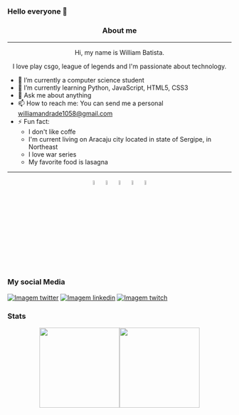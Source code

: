 ### Hello everyone 👋
<div align="center">
  <h3> About me </h3>
  <hr>
  Hi, my name is William Batista.
  
  I love play csgo, league of legends and I'm passionate about technology.
</div>

* 🔭 I’m currently a computer science student
* 🌱 I’m currently learning Python, JavaScript, HTML5, CSS3
* 💬 Ask me about anything
* 📫 How to reach me: You can send me a personal <williamandrade1058@gmail.com>
* ⚡ Fun fact:
  * I don't like coffe
  * I'm current living on Aracaju city located in state of Sergipe, in Northeast
  * I love war series
  * My favorite food is lasagna
<hr>

<div align="center" display:"flex">
  <code><img width="5%" src="https://www.svgrepo.com/show/373669/html.svg"></code>
  <code><img width="5%" src="https://www.svgrepo.com/show/373535/css.svg"></code>
  <code><img width="5%" src="https://www.svgrepo.com/show/373623/git.svg"></code>
  <code><img width="5%" src="https://www.svgrepo.com/show/341847/github.svg"></code>
  <code><img width="5%" src="https://www.svgrepo.com/show/452091/python.svg"></code>
  </div>         

### My social Media
<div>
    <a href="https://twitter.com/sanafps1"><img src="https://img.shields.io/badge/Twitter-1DA1F2?style=for-the-badge&logo=twitter&logoColor=white" alt="Imagem twitter"></a>
    <a href="https://www.linkedin.com/in/william-andrade-78b4a6219/" target="_blank"><img src="https://img.shields.io/badge/LinkedIn-0077B5?style=for-the-badge&logo=linkedin&logoColor=white" alt="Imagem linkedin"></a>
  <a href="https://www.twitch.tv/sanafps1" target="_blank"><img src="https://img.shields.io/badge/Twitch-9146FF?style=for-the-badge&logo=twitch&logoColor=white" alt="Imagem twitch"></a>
</div>

### Stats
<p align="center">
<a href="https://github.com/williamsantanadeveloper">
  <img height="180em" src="https://github-readme-stats-eight-theta.vercel.app/api?username=williamsantanadeveloper&show_icons=true&theme=tokyonight&include_all_commits=false&count_private=true"/><img height="180em" src="https://github-readme-stats-eight-theta.vercel.app/api/top-langs/?username=williamsantanadeveloper&layout=compact&langs_count=8&theme=tokyonight"/>
</a>
</p>
